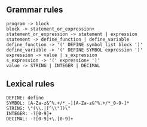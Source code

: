 ## Grammar rules

    program -> block
    block -> statement_or_expression+
    statement_or_expression -> statement | expression
    statement -> define_function | define_variable
    define_function -> '(' DEFINE symbol_list block ')'
    define_variable -> '(' DEFINE SYMBOL expression ')'
    expression -> value | s_expression
    s_expression -> '(' expression+ ')'
    value -> STRING | INTEGER | DECIMAL

## Lexical rules

    DEFINE: define
    SYMBOL: [A-Za-z&^%.+/*_-][A-Za-z&^%.+/*_0-9-]*
    STRING: \"(\\.|[^\\"])\"
    INTEGER: -?[0-9]+
    DECIMAL: -?[0-9]+\.[0-9]+
